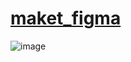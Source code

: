 # [maket_figma](https://giramon.github.io/maket_figma/)

![image](https://github.com/user-attachments/assets/4943d31c-0bf8-4703-b93e-f6feac8178ac)
